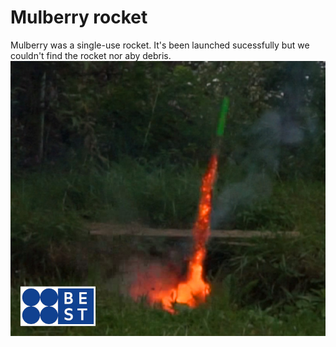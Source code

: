 # Mulberry rocket
Mulberry was a single-use rocket.
It's been launched sucessfully but we couldn't find the rocket nor aby debris.
![Mulberry rocket launch](./rocket1.jpg)